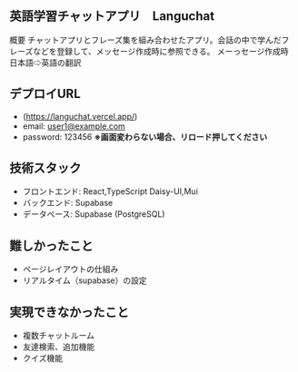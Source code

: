 ## 英語学習チャットアプリ　Languchat
概要
チャットアプリとフレーズ集を組み合わせたアプリ。会話の中で学んだフレーズなどを登録して、メッセージ作成時に参照できる。
メーっセージ作成時日本語⇨英語の翻訳

## デプロイURL
- (https://languchat.vercel.app/)
- email: user1@example.com
- password: 123456
**※画面変わらない場合、リロード押してください**

## 技術スタック
- フロントエンド: React,TypeScript Daisy-UI,Mui
- バックエンド: Supabase
- データベース: Supabase (PostgreSQL)


## 難しかったこと
- ページレイアウトの仕組み
- リアルタイム（supabase）の設定
  
## 実現できなかったこと
- 複数チャットルーム
- 友達検索、追加機能
- クイズ機能
